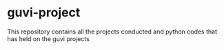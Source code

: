 # guvi-project
This repository contains all the projects conducted and python codes that has held on the guvi projects

